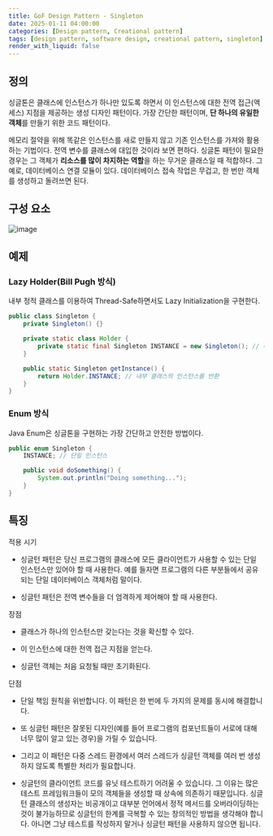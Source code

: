 ```yaml
---
title: GoF Design Pattern - Singleton
date: 2025-01-11 04:00:00
categories: [Design pattern, Creational pattern]
tags: [design pattern, software design, creational pattern, singleton]
render_with_liquid: false
---
```


## 정의

싱글톤은 클래스에 인스턴스가 하나만 있도록 하면서 이 인스턴스에 대한 전역 접근​(액세스) 지점을 제공하는 생성 디자인 패턴이다.
가장 간단한 패턴이며, **단 하나의 유일한 객체**를 만들기 위한 코드 패턴이다.

메모리 절약을 위해 똑같은 인스턴스를 새로 만들지 않고 기존 인스턴스를 가져와 활용하는 기법이다. 전역 변수를 클래스에 대입한 것이라
보면 편하다. 싱글톤 패턴이 필요한 경우는 그 객체가 **리소스를 많이 차지하는 역할**을 하는 무거운 클래스일 때 적합하다. 그 예로,
데이터베이스 연결 모듈이 있다. 데이터베이스 접속 작업은 무겁고, 한 번만 객체를 생성하고 돌려쓰면 된다.

## 구성 요소

![image](https://refactoring.guru/images/patterns/diagrams/singleton/structure-ko-2x.png)

## 예제

### Lazy Holder(Bill Pugh 방식)

내부 정적 클래스를 이용하여 Thread-Safe하면서도 Lazy Initialization을 구현한다.

```java
public class Singleton {
    private Singleton() {}

    private static class Holder {
        private static final Singleton INSTANCE = new Singleton(); // 내부 클래스에서 인스턴스 생성
    }

    public static Singleton getInstance() {
        return Holder.INSTANCE; // 내부 클래스의 인스턴스를 반환
    }
}
```

### Enum 방식

Java Enum은 싱글톤을 구현하는 가장 간단하고 안전한 방법이다.

```java
public enum Singleton {
    INSTANCE; // 단일 인스턴스

    public void doSomething() {
        System.out.println("Doing something...");
    }
}
```

## 특징

적용 시기

+ 싱글턴 패턴은 당신 프로그램의 클래스에 모든 클라이언트가 사용할 수 있는 단일 인스턴스만 있어야 할 때 사용한다. 예를 들자면 프로그램의 다른 부분들에서 공유되는 단일 데이터베이스 객체처럼 말이다.

+ 싱글턴 패턴은 전역 변수들을 더 엄격하게 제어해야 할 때 사용한다.

장점

+ 클래스가 하나의 인스턴스만 갖는다는 것을 확신할 수 있다.
 
+ 이 인스턴스에 대한 전역 접근 지점을 얻는다.

+ 싱글턴 객체는 처음 요청될 때만 초기화된다.

단점

+ 단일 책임 원칙을 위반합니다. 이 패턴은 한 번에 두 가지의 문제를 동시에 해결합니다.
 
+ 또 싱글턴 패턴은 잘못된 디자인​(예를 들어 프로그램의 컴포넌트들이 서로에 대해 너무 많이 알고 있는 경우)​을 가릴 수 있습니다.
 
+ 그리고 이 패턴은 다중 스레드 환경에서 여러 스레드가 싱글턴 객체를 여러 번 생성하지 않도록 특별한 처리가 필요합니다.

+ 싱글턴의 클라이언트 코드를 유닛 테스트하기 어려울 수 있습니다. 그 이유는 많은 테스트 프레임워크들이 모의 객체들을 생성할 때 상속에 의존하기 때문입니다. 싱글턴 클래스의 생성자는 비공개이고 대부분 언어에서 정적 메서드를 오버라이딩하는 것이 불가능하므로 싱글턴의 한계를 극복할 수 있는 창의적인 방법을 생각해야 합니다. 아니면 그냥 테스트를 작성하지 말거나 싱글턴 패턴을 사용하지 않으면 됩니다.